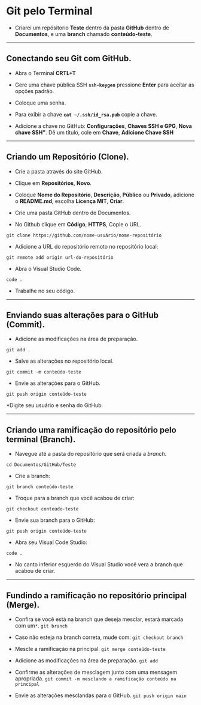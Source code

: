 # Git pelo Terminal
* Criarei um repósitorio **Teste** dentro da pasta **GitHub** dentro de **Documentos**, e uma **branch** chamado **conteúdo-teste**.

---
## Conectando seu Git com GitHub.
* Abra o Terminal **CRTL+T**

* Gere uma chave pública SSH **`ssh-keygen`** pressione **Enter** para aceitar as opções padrão.

* Coloque uma senha.

* Para exibir a chave **`cat ~/.ssh/id_rsa.pub`** copie a chave.

* Adicione a chave no GitHub: **Configurações**, **Chaves SSH e GPG**, **Nova chave SSH"**. Dê um título, cole em **Chave**, **Adicione Chave SSH**

---
## Criando um Repositório (Clone).
* Crie a pasta através do site GitHub.

* Clique em **Repositórios**, **Novo**.

* Coloque **Nome do Repositório**, **Descrição**, **Público** ou **Privado**, adicione o **README.md**, escolha **Licença MIT**, **Criar**.

* Crie uma pasta GitHub dentro de Documentos.

* No Github clique em **Código**, **HTTPS**, Copie o URL.

`git clone https://github.com/nome-usuário/nome-repositório`

* Adicione a URL do repositório remoto no repositório local:

 `git remote add origin url-do-repositório`

* Abra o Visual Studio Code.
  
`code .`

* Trabalhe no seu código.

---
## Enviando suas alterações para o GitHub (Commit).
* Adicione as modificações na área de preparação.

`git add .`

* Salve as alterações no repositório local.

`git commit -m conteúdo-teste`

* Envie as alterações para o GitHub.

`git push origin conteúdo-teste`

*Digite seu usuário e senha do GitHub.

---
## Criando uma ramificação do repositório pelo terminal (Branch).
* Navegue até a pasta do repositório que será criada a *branch*.

`cd Documentos/GitHub/Teste`

* Crie a branch:

`git branch conteúdo-teste`

* Troque para a branch que você acabou de criar:

`git checkout conteúdo-teste`

* Envie sua branch para o GitHub:

`git push origin conteúdo-teste`

* Abra seu Visual Code Studio:

`code .`

* No canto inferior esquerdo do Visual Studio você vera a branch que acabou de criar.

---
## Fundindo a ramificação no repositório principal (Merge).

* Confira se você está na branch que deseja mesclar, estará marcada com um`*`.
`git branch`

 * Caso não esteja na branch correta, mude com:
`git checkout branch`

 * Mescle a ramificação na principal.
`git merge conteúdo-teste`

* Adicione as modificações na área de preparação.
`git add ` 

* Confirme as alterações de mesclagem junto com uma mensagem apropriada.
`git commit -m mesclando a ramificação conteúdo na principal`

* Envie as alterações mesclandas para o GitHub.
`git push origin main`
